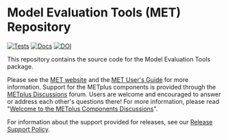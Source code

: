 Model Evaluation Tools (MET) Repository
=======================================

<!-- Start of Badges -->
[![Tests](https://github.com/DTCenter/MET/actions/workflows/testing.yml/badge.svg?event=push)](https://github.com/DTCenter/MET/actions/workflows/testing.yml)
[![Docs](https://img.shields.io/badge/Documentation-latest-brightgreen.svg)](https://met.readthedocs.io)
[![DOI](https://zenodo.org/badge/DOI/10.5281/zenodo.5565322.svg)](https://doi.org/10.5281/zenodo.5565322)

This repository contains the source code for the Model Evaluation Tools package.

Please see the [MET website](https://dtcenter.org/community-code/model-evaluation-tools-met) and the [MET User's Guide](https://met.readthedocs.io/en/latest) for more information. Support for the METplus components is provided through the [METplus Discussions](https://github.com/dtcenter/METplus/discussions) forum. Users are welcome and encouraged to answer or address each other's questions there! For more information, please read "[Welcome to the METplus Components Discussions](https://github.com/dtcenter/METplus/discussions/939)".

For information about the support provided for releases, see our [Release Support Policy](https://metplus.readthedocs.io/en/develop/Release_Guide/index.html#release-support-policy).
